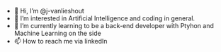 - 👋 Hi, I’m @j-vanlieshout
- 👀 I’m interested in Artificial Intelligence and coding in general.
- 🌱 I’m currently learning to be a back-end developer with Ptyhon and Machine Learning on the side
- 📫 How to reach me via linkedIn

<!---
j-vanlieshout/j-vanlieshout is a ✨ special ✨ repository because its `README.md` (this file) appears on your GitHub profile.
You can click the Preview link to take a look at your changes.
--->
